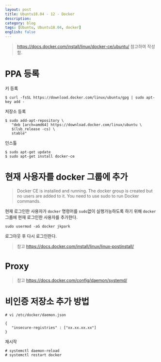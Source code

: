 ```yaml
---
layout: post
title: Ubuntu18.04 - 12 - Docker
description: 
category: blog
tags: [Ubuntu, Ubuntu18.04, docker]
english: false
---
```


> https://docs.docker.com/install/linux/docker-ce/ubuntu/ 참고하여 작성함.

# PPA 등록

키 등록

```
$ curl -fsSL https://download.docker.com/linux/ubuntu/gpg | sudo apt-key add -
```

저장소 등록

```
$ sudo add-apt-repository \
   "deb [arch=amd64] https://download.docker.com/linux/ubuntu \
   $(lsb_release -cs) \
   stable"
```

인스톨

```
$ sudo apt-get update
$ sudo apt-get install docker-ce
```

# 현재 사용자를 docker 그룹에 추가

> Docker CE is installed and running. The docker group is created but no users are added to it. You need to use sudo to run Docker commands.
> 
현재 로그인한 사용자가 `docker` 명령어를 `sudo`없이 실행가능하도록 하기 위해 `docker`그룹에 현재 로그인한 사용자를 추가한다.

```
sudo usermod -aG docker jkpark
```

로그아웃 후 다시 로그인한다.

> 참고 https://docs.docker.com/install/linux/linux-postinstall/

# Proxy

> 참고 https://docs.docker.com/config/daemon/systemd/

# 비인증 저장소 추가 방법

```
# vi /etc/docker/daemon.json

{
   "insecure-registries" : ["xx.xx.xx.xx"]
}
```

재시작

```
# systemctl daemon-reload
# systemctl restart docker
```